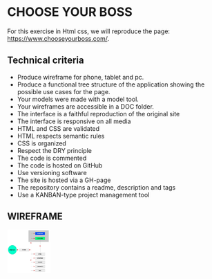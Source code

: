 # CHOOSE YOUR BOSS

For this exercise in Html css, we will reproduce the page: https://www.chooseyourboss.com/. 

## Technical criteria

* Produce wireframe for phone, tablet and pc.
* Produce a functional tree structure of the application showing the possible use cases for the page.
* Your models were made with a model tool.
* Your wireframes are accessible in a DOC folder.
* The interface is a faithful reproduction of the original site
* The interface is responsive on all media
* HTML and CSS are validated
* HTML respects semantic rules
* CSS is organized
* Respect the DRY principle
* The code is commented
* The code is hosted on GitHub
* Use versioning software
* The site is hosted via a GH-page
* The repository contains a readme, description and tags
* Use a KANBAN-type project management tool

## WIREFRAME

<img src="Wireframe_Layout/functional_tree.jpg" alt="functional_tree" style="height: 100px; width:100px;"/>
